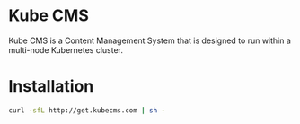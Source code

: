 # Kube CMS

Kube CMS is a Content Management System that is designed to run within a multi-node Kubernetes cluster.

# Installation

```bash
curl -sfL http://get.kubecms.com | sh -
```